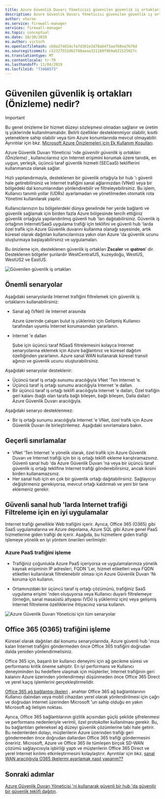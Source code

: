 ```yaml
---
title: Azure Güvenlik Duvarı Yöneticisi güvenilen güvenlik iş ortakları (Önizleme) nedir?
description: Azure Güvenlik Duvarı Yöneticisi güvenilen güvenlik iş ortakları hakkında bilgi edinin
author: vhorne
ms.service: firewall-manager
services: firewall-manager
ms.topic: conceptual
ms.date: 10/30/2019
ms.author: victorh
ms.openlocfilehash: cb8a2fdd14cfa7d361e3d78a64f3aaf60ea7676d
ms.sourcegitcommit: c22327552d62f88aeaa321189f9b9a631525027c
ms.translationtype: MT
ms.contentlocale: tr-TR
ms.lasthandoff: 11/04/2019
ms.locfileid: "73468573"
---
```

# <a name="what-are-trusted-security-partners-preview"></a>Güvenilen güvenlik iş ortakları (Önizleme) nedir?

> [!IMPORTANT]
> Bu genel önizleme bir hizmet düzeyi sözleşmesi olmadan sağlanır ve üretim iş yüklerinde kullanılmamalıdır. Belirli özellikler desteklenmiyor olabilir, kısıtlı yeteneklere sahip olabilir veya tüm Azure konumlarında mevcut olmayabilir. Ayrıntılar için bkz. [Microsoft Azure Önizlemeleri için Ek Kullanım Koşulları](https://azure.microsoft.com/support/legal/preview-supplemental-terms/).

Azure Güvenlik Duvarı Yöneticisi 'nde *güvenilir güvenlik iş ortakları (Önizleme)* , kullanıcılarınız için Internet erişimini korumak üzere tanıdık, en uygun, yerleşik, üçüncü taraf güvenlik hizmeti (SECaaS) tekliflerini kullanmanıza olanak sağlar.

Hızlı yapılandırmayla, desteklenen bir güvenlik ortağıyla bir hub 'ı güvenli hale getirebilirsiniz ve Internet trafiğini sanal ağlarınızdan (VNet) veya bir bölgedeki dal konumlarından yönlendirebilir ve filtreleyebilirsiniz. Bu işlem, Kullanıcı tanımlı yollar (UDRs) ayarlamadan ve yönetilmeden otomatik rota Yönetimi kullanılarak yapılır.

Kullanıcılarınızın bu bölgelerdeki dünya genelinde her yerde bağlantı ve güvenlik sağlamak için birden fazla Azure bölgesinde tercih ettiğiniz güvenlik ortağıyla yapılandırılmış güvenli hub 'ları dağıtabilirsiniz. Güvenlik iş ortağının Internet/SaaS uygulama trafiği için teklifini ve güvenli hub 'larda özel trafik için Azure Güvenlik duvarını kullanma olanağı sayesinde, artık küresel olarak dağıtılan kullanıcılarınıza yakın olan Azure 'da güvenlik ucunu oluşturmaya başlayabilirsiniz ve uygulamaları.

Bu önizleme için, desteklenen güvenlik iş ortakları **Zscaler** ve **ıpatron**' dir. Desteklenen bölgeler şunlardır WestCentralUS, kuzeydoğu, WestUS, WestUS2 ve EastUS.

![Güvenilen güvenlik iş ortakları](media/trusted-security-partners/trusted-security-partners.png)

## <a name="key-scenarios"></a>Önemli senaryolar

Aşağıdaki senaryolarda Internet trafiğini filtrelemek için güvenlik iş ortaklarını kullanabilirsiniz:

- Sanal ağ (VNet) ile Internet arasında

   Azure üzerinde çalışan bulut iş yükleriniz için Gelişmiş Kullanıcı tarafından uyumlu Internet korumasından yararlanın.

- Internet 'e dallan

   Şube için üçüncü taraf NSaaS filtrelemesini kolayca Internet senaryolarına eklemek için Azure bağlantınız ve küresel dağıtım özelliğinden yararlanın. Azure sanal WAN kullanarak küresel transit ağınızı ve güvenlik ucunu oluşturabilirsiniz.

Aşağıdaki senaryolar desteklenir:
-   Üçüncü taraf iş ortağı sunumu aracılığıyla VNet 'Ten Internet 'e.
-   Üçüncü taraf iş ortağı sunumu aracılığıyla Internet 'e dallan.
-   Bir üçüncü taraf iş ortağı teklifi aracılığıyla Internet 'e dallan, Özel trafiğin geri kalanı (bağlı olan tarafa bağlı bileşen, bağlı bileşen, Dalla dallar) Azure Güvenlik Duvarı aracılığıyla.

Aşağıdaki senaryo desteklenmez:

- Bir iş ortağı sunumu aracılığıyla Internet 'e VNet, özel trafik için Azure Güvenlik Duvarı ile birleştirilemez. Aşağıdaki sınırlamalara bakın.

## <a name="current-limitations"></a>Geçerli sınırlamalar

- VNet 'Ten Internet 'e yönelik olarak, özel trafik için Azure Güvenlik Duvarı ve Internet trafiği için bir iş ortağı teklifi ekleme karıştıramazsınız. Güvenli sanal hub 'da Azure Güvenlik Duvarı 'na veya bir üçüncü taraf güvenlik iş ortağı teklifine Internet trafiği gönderebilirsiniz, ancak ikisini birden kullanamazsınız. 
- Her sanal hub için en çok bir güvenlik ortağı dağıtabilirsiniz. Sağlayıcıyı değiştirmeniz gerekiyorsa, mevcut ortağı kaldırmalı ve yeni bir tane eklemeniz gerekir.

## <a name="best-practices-for-internet-traffic-filtering-in-secured-virtual-hubs"></a>Güvenli sanal hub 'larda Internet trafiği Filtreleme için en iyi uygulamalar

Internet trafiği genellikle Web trafiğini içerir. Ayrıca, Office 365 (O365) gibi SaaS uygulamalarına ve Azure depolama, Azure SQL gibi Azure genel PaaS hizmetlerine giden trafiği de içerir. Aşağıda, bu hizmetlere giden trafiği işlemeye yönelik en iyi yöntem önerileri verilmiştir:

### <a name="handling-azure-paas-traffic"></a>Azure PaaS trafiğini işleme
 
- Trafiğiniz çoğunlukla Azure PaaS içeriyorsa ve uygulamalarınıza yönelik kaynak erişiminin IP adresleri, FQDN 'Ler, hizmet etiketleri veya FQDN etiketleri kullanılarak filtrelenebilir olması için Azure Güvenlik Duvarı 'Nı koruma için kullanın.

- Ortamınızdaki bir üçüncü taraf iş ortağı çözümünü, trafiğiniz SaaS uygulama erişimi 'nden oluşuyorsa veya Kullanıcı duyarlı filtrelemeye (örneğin, sanal masaüstü altyapısı (VDı) iş yükleriniz için) veya gelişmiş Internet filtreleme özelliklerine ihtiyacınız varsa kullanın.

![Azure Güvenlik Duvarı Yöneticisi için tüm senaryolar](media/trusted-security-partners/all-scenarios.png)

## <a name="handling-office-365-o365-traffic"></a>Office 365 (O365) trafiğini işleme

Küresel olarak dağıtılan dal konumu senaryolarında, Azure güvenli hub 'ınıza kalan Internet trafiğini göndermeden önce Office 365 trafiğini doğrudan dalda yeniden yönlendirmelisiniz.

Office 365 için, başarılı bir kullanıcı deneyimi için ağ gecikme süresi ve performansı kritik öneme sahiptir. En iyi performans ve Kullanıcı deneyiminden bu hedeflere ulaşmak için müşteriler, Internet trafiğinin geri kalanını Azure üzerinden yönlendirmeyi düşünmeden önce Office 365 Direct ve yerel kaçış işlemlerini gerçekleştirmelidir.

[Office 365 ağ bağlantısı ilkeleri](https://docs.microsoft.com/office365/enterprise/office-365-network-connectivity-principles) , anahtar Office 365 ağ bağlantılarının Kullanıcı dalından veya mobil cihazdan yerel olarak yönlendirilmesi için çağrı ve doğrudan Internet üzerinden Microsoft 'un sahip olduğu en yakın Microsoft ağ iletişim noktası.

Ayrıca, Office 365 bağlantılarının gizlilik açısından güçlü şekilde şifrelenmesi ve performans nedenleriyle verimli, özel protokoller kullanılması gerekir. Bu, bu bağlantıları geleneksel ağ düzeyi güvenlik çözümlerine tabi hale getirir. Bu nedenlerden dolayı, müşterilerin Azure üzerinden trafiği geri göndermeden önce doğrudan dallardan Office 365 trafiği göndermesini öneririz. Microsoft, Azure ve Office 365 ile tümleşen birçok SD-WAN çözümü sağlayıcısıyla işbirliği yaptı ve müşterilerin Office 365 Direct ve yerel Internet kırılımı etkinleştirmesini kolaylaştırır. Ayrıntılar için bkz. [sanal WAN aracılığıyla O365 ilkelermi ayarlamak nasıl yaparım??](https://docs.microsoft.com/azure/virtual-wan/virtual-wan-office365-overview#how-do-i-set-my-o365-policies-via-virtual-wan)


## <a name="next-steps"></a>Sonraki adımlar

[Azure Güvenlik Duvarı Yöneticisi 'ni kullanarak güvenli bir hub 'da güvenilir bir güvenlik teklifi dağıtın](deploy-trusted-security-partner.md).
